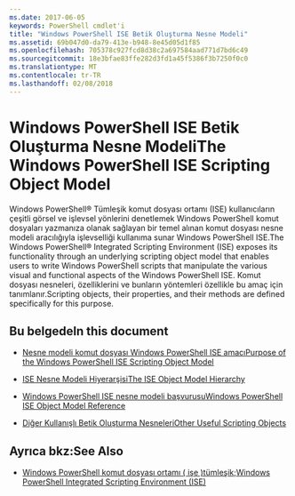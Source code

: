 ```yaml
---
ms.date: 2017-06-05
keywords: PowerShell cmdlet'i
title: "Windows PowerShell ISE Betik Oluşturma Nesne Modeli"
ms.assetid: 69b047d0-da79-413e-b948-8e45d05d1f85
ms.openlocfilehash: 705378c927fcd8d38c2a697584aad771d7bd6c49
ms.sourcegitcommit: 18e3bfae83ffe282d3fd1a45f5386f3b7250f0c0
ms.translationtype: MT
ms.contentlocale: tr-TR
ms.lasthandoff: 02/08/2018
---
```

# <a name="the-windows-powershell-ise-scripting-object-model"></a><span data-ttu-id="613c2-103">Windows PowerShell ISE Betik Oluşturma Nesne Modeli</span><span class="sxs-lookup"><span data-stu-id="613c2-103">The Windows PowerShell ISE Scripting Object Model</span></span>
  <span data-ttu-id="613c2-104">Windows PowerShell® Tümleşik komut dosyası ortamı (ISE) kullanıcıların çeşitli görsel ve işlevsel yönlerini denetlemek Windows PowerShell komut dosyaları yazmanıza olanak sağlayan bir temel alınan komut dosyası nesne modeli aracılığıyla işlevselliği kullanıma sunar Windows PowerShell ISE.</span><span class="sxs-lookup"><span data-stu-id="613c2-104">The Windows PowerShell® Integrated Scripting Environment (ISE) exposes its functionality through an underlying scripting object model that enables users to write Windows PowerShell scripts that manipulate the various visual and functional aspects of the Windows PowerShell ISE.</span></span> <span data-ttu-id="613c2-105">Komut dosyası nesneleri, özelliklerini ve bunların yöntemleri özellikle bu amaç için tanımlanır.</span><span class="sxs-lookup"><span data-stu-id="613c2-105">Scripting objects, their properties, and their methods are defined specifically for this purpose.</span></span>

## <a name="in-this-document"></a><span data-ttu-id="613c2-106">Bu belgede</span><span class="sxs-lookup"><span data-stu-id="613c2-106">In this document</span></span>

- [<span data-ttu-id="613c2-107">Nesne modeli komut dosyası Windows PowerShell ISE amacı</span><span class="sxs-lookup"><span data-stu-id="613c2-107">Purpose of the Windows PowerShell ISE Scripting Object Model</span></span>](Purpose-of-the-Windows-PowerShell-ISE-Scripting-Object-Model.md)

- [<span data-ttu-id="613c2-108">ISE Nesne Modeli Hiyerarşisi</span><span class="sxs-lookup"><span data-stu-id="613c2-108">The ISE Object Model Hierarchy</span></span>](The-ISE-Object-Model-Hierarchy.md)

- [<span data-ttu-id="613c2-109">Windows PowerShell ISE nesne modeli başvurusu</span><span class="sxs-lookup"><span data-stu-id="613c2-109">Windows PowerShell ISE Object Model Reference</span></span>](Windows-PowerShell-ISE-Object-Model-Reference.md)

- [<span data-ttu-id="613c2-110">Diğer Kullanışlı Betik Oluşturma Nesneleri</span><span class="sxs-lookup"><span data-stu-id="613c2-110">Other Useful Scripting Objects</span></span>](../../getting-started/cookbooks/Other-Useful-Scripting-Objects.md)

## <a name="see-also"></a><span data-ttu-id="613c2-111">Ayrıca bkz:</span><span class="sxs-lookup"><span data-stu-id="613c2-111">See Also</span></span>
- [<span data-ttu-id="613c2-112">Windows PowerShell komut dosyası ortamı &#40; işe &#41;tümleşik;</span><span class="sxs-lookup"><span data-stu-id="613c2-112">Windows PowerShell Integrated Scripting Environment &#40;ISE&#41;</span></span>](../../getting-started/fundamental/Windows-PowerShell-Integrated-Scripting-Environment--ISE-.md)

  
